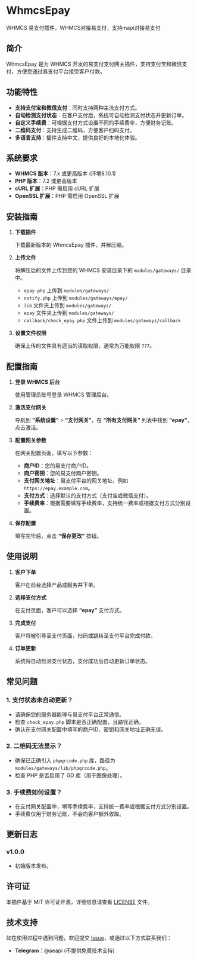 # WhmcsEpay

WHMCS 易支付插件，WHMCS对接易支付，支持mapi对接易支付

## 简介

WhmcsEpay 是为 WHMCS 开发的易支付支付网关插件，支持支付宝和微信支付，方便您通过易支付平台接受客户付款。

## 功能特性

- **支持支付宝和微信支付**：同时支持两种主流支付方式。
- **自动检测支付状态**：在客户支付后，系统可自动检测支付状态并更新订单。
- **自定义手续费**：可根据支付方式设置不同的手续费率，方便财务记账。
- **二维码支付**：支持生成二维码，方便客户扫码支付。
- **多语言支持**：插件支持中文，提供良好的本地化体验。

## 系统要求

- **WHMCS 版本**：7.x 或更高版本 (环境8.10.1)
- **PHP 版本**：7.2 或更高版本
- **cURL 扩展**：PHP 需启用 cURL 扩展
- **OpenSSL 扩展**：PHP 需启用 OpenSSL 扩展

## 安装指南

1. **下载插件**

   下载最新版本的 WhmcsEpay 插件，并解压缩。

2. **上传文件**

   将解压后的文件上传到您的 WHMCS 安装目录下的 `modules/gateways/` 目录中。

   - `epay.php` 上传到 `modules/gateways/`
   - `notify.php` 上传到 `modules/gateways/epay/`
   - `lib` 文件夹上传到 `modules/gateways/`
   - `epay` 文件夹上传到 `modules/gateways/`
   - `callback/check_epay.php` 文件上传到 `modules/gateways/callback` 

3. **设置文件权限**

   确保上传的文件具有适当的读取权限，通常为万能权限 `777`。

## 配置指南

1. **登录 WHMCS 后台**

   使用管理员账号登录 WHMCS 管理后台。

2. **激活支付网关**

   导航到 **“系统设置”** > **“支付网关”**，在 **“所有支付网关”** 列表中找到 **“epay”**，点击激活。

3. **配置网关参数**

   在网关配置页面，填写以下参数：

   - **商户ID**：您的易支付商户ID。
   - **商户密钥**：您的易支付商户密钥。
   - **支付网关地址**：易支付平台的网关地址，例如 `https://epay.example.com`。
   - **支付方式**：选择默认的支付方式（支付宝或微信支付）。
   - **手续费率**：根据需要填写手续费率，支持统一费率或根据支付方式分别设置。

4. **保存配置**

   填写完毕后，点击 **“保存更改”** 按钮。

## 使用说明

1. **客户下单**

   客户在前台选择产品或服务并下单。

2. **选择支付方式**

   在支付页面，客户可以选择 **“epay”** 支付方式。

3. **完成支付**

   客户将被引导至支付页面，扫码或跳转至支付平台完成付款。

4. **订单更新**

   系统将自动检测支付状态，支付成功后自动更新订单状态。

## 常见问题

### 1. 支付状态未自动更新？

- 请确保您的服务器能够与易支付平台正常通信。
- 检查 `check_epay.php` 脚本是否正确配置，且路径正确。
- 确认在支付网关配置中填写的商户ID、密钥和网关地址正确无误。

### 2. 二维码无法显示？

- 确保已正确引入 `phpqrcode.php` 库，路径为 `modules/gateways/lib/phpqrcode.php`。
- 检查 PHP 是否启用了 GD 库（用于图像处理）。

### 3. 手续费如何设置？

- 在支付网关配置中，填写手续费率，支持统一费率或根据支付方式分别设置。
- 手续费仅用于财务记账，不会向客户额外收取。

## 更新日志

### v1.0.0

- 初始版本发布。

## 许可证

本插件基于 MIT 许可证开源，详细信息请查看 [LICENSE](LICENSE) 文件。

## 技术支持

如在使用过程中遇到问题，欢迎提交 [Issue](https://github.com/Aerovrra/WhmcsEpay/issues)，或通过以下方式联系我们：

- **Telegram**：@aeapi (不提供免费技术支持)

